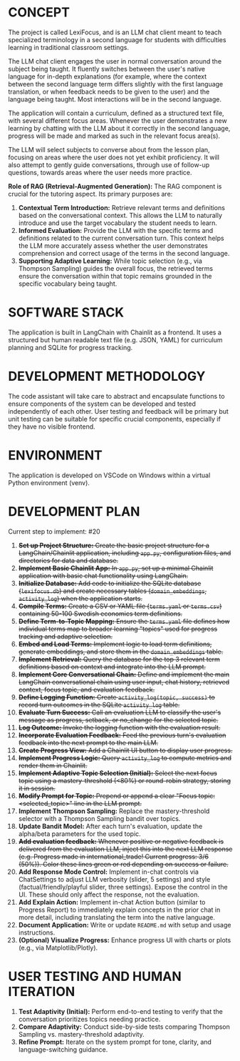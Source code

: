 # CONCEPT

The project is called LexiFocus, and is an LLM chat client meant to teach specialized terminology in a second language for students with difficulties learning in traditional classroom settings.

The LLM chat client engages the user in normal conversation around the subject being taught. It fluently switches between the user's native language for in-depth explanations (for example, where the context between the second language term differs slightly with the first language translation, or when feedback needs to be given to the user) and the language being taught. Most interactions will be in the second language.

The application will contain a curriculum, defined as a structured text file, with several different focus areas. Whenever the user demonstrates a new learning by chatting with the LLM about it correctly in the second language, progress will be made and marked as such in the relevant focus area(s).

The LLM will select subjects to converse about from the lesson plan, focusing on areas where the user does not yet exhibit proficiency. It will also attempt to gently guide conversations, through use of follow-up questions, towards areas where the user needs more practice.

**Role of RAG (Retrieval-Augmented Generation):**
The RAG component is crucial for the tutoring aspect. Its primary purposes are:
1.  **Contextual Term Introduction:** Retrieve relevant terms and definitions based on the conversational context. This allows the LLM to naturally introduce and use the target vocabulary the student needs to learn.
2.  **Informed Evaluation:** Provide the LLM with the specific terms and definitions related to the current conversation turn. This context helps the LLM more accurately assess whether the user demonstrates comprehension and correct usage of the terms in the second language.
3.  **Supporting Adaptive Learning:** While topic selection (e.g., via Thompson Sampling) guides the overall focus, the retrieved terms ensure the conversation within that topic remains grounded in the specific vocabulary being taught.

# SOFTWARE STACK

The application is built in LangChain with Chainlit as a frontend.
It uses a structured but human readable text file (e.g. JSON, YAML) for curriculum planning and SQLite for progress tracking.

# DEVELOPMENT METHODOLOGY

The code assistant will take care to abstract and encapsulate functions to ensure components of the system can be developed and tested independently of each other. User testing and feedback will be primary but unit testing can be suitable for specific crucial components, especially if they have no visible frontend.

# ENVIRONMENT

The application is developed on VSCode on Windows within a virtual Python environment (venv).

# DEVELOPMENT PLAN

Current step to implement: #20

1. ~~**Set up Project Structure:** Create the basic project structure for a LangChain/Chainlit application, including `app.py`, configuration files, and directories for data and database.~~
2. ~~**Implement Basic Chainlit App:** In `app.py`, set up a minimal Chainlit application with basic chat functionality using LangChain.~~
3. ~~**Initialize Database:** Add code to initialize the SQLite database (`lexifocus.db`) and create necessary tables (`domain_embeddings`, `activity_log`) when the application starts.~~
4. ~~**Compile Terms:** Create a CSV or YAML file (`terms.yaml` or `terms.csv`) containing 50-100 Swedish economics term definitions.~~
5. ~~**Define Term-to-Topic Mapping:** Ensure the `terms.yaml` file defines how individual terms map to broader learning "topics" used for progress tracking and adaptive selection.~~
6. ~~**Embed and Load Terms:** Implement logic to load term definitions, generate embeddings, and store them in the `domain_embeddings` table.~~
7. ~~**Implement Retrieval:** Query the database for the top 3 relevant term definitions based on context and integrate into the LLM prompt.~~
8. ~~**Implement Core Conversational Chain:** Define and implement the main LangChain conversational chain using user input, chat history, retrieved context, focus topic, and evaluation feedback.~~
9. ~~**Define Logging Function:** Create `activity_log(topic, success)` to record turn outcomes in the SQLite `activity_log` table.~~
10. ~~**Evaluate Turn Success:** Call an evaluation LLM to classify the user's message as progress, setback, or no_change for the selected topic.~~
11. ~~**Log Outcome:** Invoke the logging function with the evaluation result.~~
12. ~~**Incorporate Evaluation Feedback:** Feed the previous turn's evaluation feedback into the next prompt to the main LLM.~~
13. ~~**Create Progress View:** Add a Chainlit UI button to display user progress.~~
14. ~~**Implement Progress Logic:** Query `activity_log` to compute metrics and render them in Chainlit.~~
15. ~~**Implement Adaptive Topic Selection (Initial):** Select the next focus topic using a mastery-threshold (<80%) or round-robin strategy, storing it in session.~~
16. ~~**Modify Prompt for Topic:** Prepend or append a clear "Focus topic: <selected_topic>" line in the LLM prompt.~~
17. **Implement Thompson Sampling:** Replace the mastery-threshold selector with a Thompson Sampling bandit over topics.  
18. **Update Bandit Model:** After each turn's evaluation, update the alpha/beta parameters for the used topic.
19. ~~**Add evaluation feedback:** Whenever positive or negative feedback is delivered from the evaluation LLM, inject this into the next LLM response (e.g. Progress made in international_trade! Current progress: 3/6 (50%)). Color these lines green or red depending on success or failure.~~
20. **Add Response Mode Control:** Implement in-chat controls via ChatSettings to adjust LLM verbosity (slider, 5 settings) and style (factual/friendly/playful slider, three settings). Expose the control in the UI. These should only affect the response, not the evaluation.
21. **Add Explain Action:** Implement in-chat Action button (similar to Progress Report) to immediately explain concepts in the prior chat in more detail, including translating the term into the native language.
22. **Document Application:** Write or update `README.md` with setup and usage instructions.  
23. **(Optional) Visualize Progress:** Enhance progress UI with charts or plots (e.g., via Matplotlib/Plotly).  

# USER TESTING AND HUMAN ITERATION

1. **Test Adaptivity (Initial):** Perform end-to-end testing to verify that the conversation prioritizes topics needing practice.  
2. **Compare Adaptivity:** Conduct side-by-side tests comparing Thompson Sampling vs. mastery-threshold adaptivity.  
3. **Refine Prompt:** Iterate on the system prompt for tone, clarity, and language-switching guidance.  